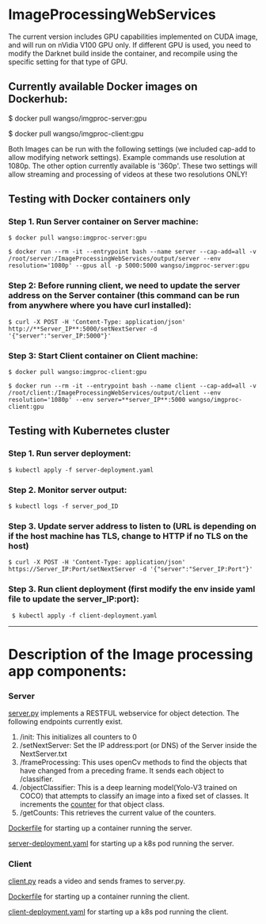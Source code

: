# ImageProcessingWebServices

The current version includes GPU capabilities implemented on CUDA image, and will run on nVidia V100 GPU only. If different GPU is used, you need to modify the Darknet build inside the container, and recompile using the specific setting for that type of GPU. 

## Currently available Docker images on Dockerhub:

$ docker pull wangso/imgproc-server:gpu

$ docker pull wangso/imgproc-client:gpu

Both Images can be run with the following settings (we included cap-add to allow modifying network settings). Example commands use resolution at 1080p. The other option currently available is '360p'. These two settings will allow streaming and processing of videos at these two resolutions ONLY!

## Testing with Docker containers only

### Step 1. Run Server container on Server machine: 

    $ docker pull wangso:imgproc-server:gpu 
    
    $ docker run --rm -it --entrypoint bash --name server --cap-add=all -v /root/server:/ImageProcessingWebServices/output/server --env resolution='1080p' --gpus all -p 5000:5000 wangso/imgproc-server:gpu
    
### Step 2: Before running client, we need to update the server address on the Server container (this command can be run from anywhere where you have curl installed):
    
    $ curl -X POST -H 'Content-Type: application/json' http://**Server_IP**:5000/setNextServer -d '{"server":"server_IP:5000"}'
    
### Step 3: Start Client container on Client machine:
    
    $ docker pull wangso:imgproc-client:gpu 
    
    $ docker run --rm -it --entrypoint bash --name client --cap-add=all -v /root/client:/ImageProcessingWebServices/output/client --env resolution='1080p' --env server=**server_IP**:5000 wangso/imgproc-client:gpu

    
## Testing with Kubernetes cluster

### Step 1. Run server deployment:

    $ kubectl apply -f server-deployment.yaml
    
### Step 2. Monitor server output:

    $ kubectl logs -f server_pod_ID

### Step 3. Update server address to listen to (URL is depending on if the host machine has TLS, change to HTTP if no TLS on the host)

    $ curl -X POST -H 'Content-Type: application/json' https://Server_IP:Port/setNextServer -d '{"server":"Server_IP:Port"}'
    
### Step 3. Run client deployment (first modify the env inside yaml file to update the server_IP:port): 

     $ kubectl apply -f client-deployment.yaml
     
     
     
------------------------------------------------------------------------
# Description of the Image processing app components: 

### Server 
[server.py](https://github.com/wangso/ImageProcessingWebServices/Server/server.py) implements a RESTFUL webservice for object detection.
The following endpoints currently exist.
1. /init: This initializes all counters to 0
2. /setNextServer: Set the IP address:port (or DNS) of the Server inside the NextServer.txt 
3. /frameProcessing: This uses openCv methods to find the objects that have changed from a preceding frame. It sends each object to /classifier.
4. /objectClassifier: This is a deep learning model(Yolo-V3 trained on COCO) that attempts to classify an image into a fixed set of classes. It increments the [counter](https://github.com/wangso/ImageProcessingWebServices/output/server/output.txt) for that object class.
5. /getCounts: This retrieves the current value of the counters.

[Dockerfile](https://github.com/wangso/ImageProcessingWebServices/Server/Dockerfile) for starting up a container running the server.

[server-deployment.yaml](https://github.com/wangso/ImageProcessingWebServices/server-deployment.yaml) for starting up a k8s pod running the server.

### Client 
[client.py](https://github.com/wangso/ImageProcessingWebServices/Client/client.py) reads a video and sends frames to server.py.

[Dockerfile](https://github.com/wangso/ImageProcessingWebServices/Client/Dockerfile) for starting up a container running the client.

[client-deployment.yaml](https://github.com/wangso/ImageProcessingWebServices/client-deployment.yaml) for starting up a k8s pod running the client.


